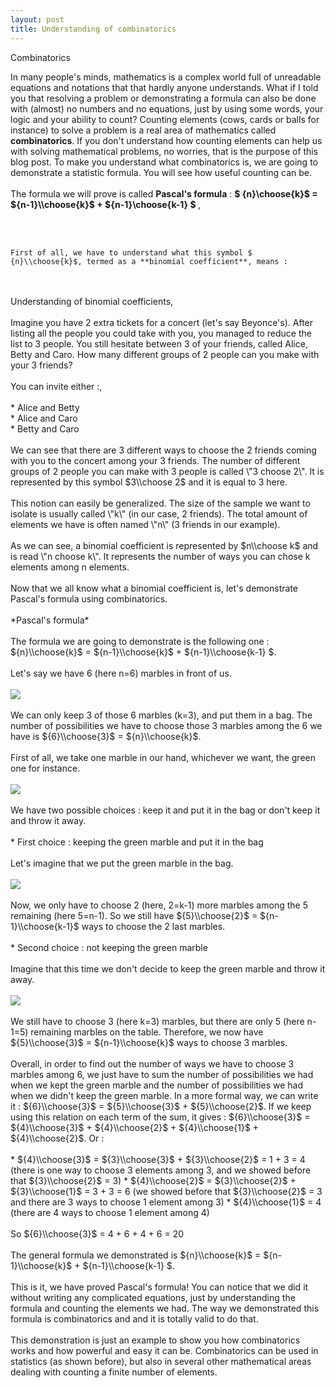 ```yaml
---
layout: post
title: Understanding of combinatorics
---
```


Combinatorics

 In many people's minds, mathematics is a complex world full of unreadable equations and notations that that hardly anyone understands. What if I told you that resolving a problem or demonstrating a formula can also be done with (almost) no numbers and no equations, just by using some words, your logic and your ability to count? Counting elements (cows, cards or balls for instance) to solve a problem is a real area of mathematics called **combinatorics**. If you don't understand how counting elements can help us with solving mathematical problems, no worries, that is the purpose of this blog post. To make you understand what combinatorics is, we are going to demonstrate a statistic formula. You will see how useful counting can be.
 <br>
 <br>
    The formula we will prove is called **Pascal's formula** : <b> $ {n}\\choose{k}$ = ${n-1}\\choose{k}$ + ${n-1}\\choose{k-1} $ </b>,
 
<br>
<br>
 
    First of all, we have to understand what this symbol $ {n}\\choose{k}$, termed as a **binomial coefficient**, means :  
   
   <br>
 <br>
    Understanding of binomial coefficients,
 <br>
 <br>
    Imagine you have 2 extra tickets for a concert (let's say Beyonce's). After listing all the people you could take with you, you managed to reduce the list to 3 people. You still hesitate between 3 of your friends, called Alice, Betty and Caro. How many different groups of 2 people can you make with your 3 friends?
 <br>
 <br>
    You can invite either :,
 <br>
 <br>
    * Alice and Betty
     <br>
    * Alice and Caro 
     <br>
    * Betty and Caro
 <br>
 <br>
    We can see that there are 3 different ways to choose the 2 friends coming with you to the concert among your 3 friends. The number of different groups of 2 people you can make with 3 people is  called \"3 choose 2\". It is represented by this symbol $3\\choose 2$ and it is equal to 3 here.
 <br>
 <br>
    This notion can easily be generalized. The size of the sample we want to isolate is usually called \"k\" (in our case, 2 friends). The total amount of elements we have is often named \"n\" (3 friends in our example).
 <br>
 <br>
    As we can see, a binomial coefficient is represented by $n\\choose k$ and is read \"n choose k\". It represents the number of ways you can chose k elements among n elements.
 <br>
 <br>
    Now that we all know what a binomial coefficient is, let's demonstrate Pascal's formula using combinatorics.
    <br>
 <br>
    *Pascal's formula*
 <br>
 <br>
    The formula we are going to demonstrate is the following one : ${n}\\choose{k}$ = ${n-1}\\choose{k}$ + ${n-1}\\choose{k-1} $.
 <br>
 <br>
    Let's say we have 6 (here n=6) marbles in front of us.
  <br>
 <br>
    <img src=\"https://github.ubc.ca/MDS-2019-20/DSCI_542_lab2_chahma/blob/master/Pictures/6%20circles%20beginning.JPG?raw=true\" width=\"300px\"/>
    <br>
 <br>
    We can only keep 3 of those 6 marbles (k=3), and put them in a bag. The number of possibilities we have to choose those 3 marbles among the 6 we have is ${6}\\choose{3}$ = ${n}\\choose{k}$. 
 <br>
 <br>
    First of all, we take one marble in our hand, whichever we want, the green one for instance.
 <br>
 <br>
    <img src=\"https://github.ubc.ca/MDS-2019-20/DSCI_542_lab2_chahma/blob/master/Pictures/choose%20one%20marble.JPG?raw=true\" width=\"300px\"/>
   <br>
 <br>
    We have two possible choices : keep it and put it in the bag or don't keep it and throw it away.
  <br>
 <br>
    * First choice : keeping the green marble and put it in the bag
     <br>
 <br>
    Let's imagine that we put the green marble in the bag.
    <br>
 <br>
    <img src=\"https://github.ubc.ca/MDS-2019-20/DSCI_542_lab2_chahma/blob/master/Pictures/marble%20kept.JPG?raw=true\" width=\"300px\"/>
  <br>
 <br>
   Now, we only have to choose 2 (here, 2=k-1) more marbles among the 5 remaining (here 5=n-1). So we still have ${5}\\choose{2}$ = ${n-1}\\choose{k-1}$ ways to choose the 2 last marbles. 
     <br>
 <br>
    * Second choice : not keeping the green marble
    <br>
 <br>
    Imagine that this time we don't decide to keep the green marble and throw it away.
    <br>
 <br>
    <img src=\"https://github.ubc.ca/MDS-2019-20/DSCI_542_lab2_chahma/blob/master/Pictures/Marble%20not%20kept.JPG?raw=true\" width=\"300px\"/>
 <br>
 <br>
    We still have to choose 3 (here k=3) marbles, but there are only 5 (here n-1=5) remaining marbles on the table. Therefore, we now have ${5}\\choose{3}$ = ${n-1}\\choose{k}$ ways to choose 3 marbles.
    
 <br>
 <br>
    Overall, in order to find out the number of ways we have to choose 3 marbles among 6, we just have to sum the number of possibilities we had when we kept the green marble and the number of possibilities we had when we didn't keep the green marble. In a more formal way, we can write it : ${6}\\choose{3}$ = ${5}\\choose{3}$ + ${5}\\choose{2}$. If we keep using this relation on each term of the sum, it gives : ${6}\\choose{3}$ = ${4}\\choose{3}$ + ${4}\\choose{2}$ + ${4}\\choose{1}$ + ${4}\\choose{2}$. Or :
   <br>
 <br>
    * ${4}\\choose{3}$ = ${3}\\choose{3}$ + ${3}\\choose{2}$ = 1 + 3 = 4 (there is one way to choose 3 elements among 3, and we showed before that ${3}\\choose{2}$ = 3)
    * ${4}\\choose{2}$ = ${3}\\choose{2}$ + ${3}\\choose{1}$ = 3 + 3 = 6 (we showed before that ${3}\\choose{2}$ = 3 and there are 3 ways to choose 1 element among 3)
    * ${4}\\choose{1}$ = 4 (there are 4 ways to choose 1 element among 4) 
    <br>
 <br>
    So ${6}\\choose{3}$ = 4 + 6 + 4 + 6 = 20 
   <br>
 <br>
    The general formula we demonstrated is ${n}\\choose{k}$ = ${n-1}\\choose{k}$ + ${n-1}\\choose{k-1} $.
     <br>
 <br>
    This is it, we have proved Pascal's formula! You can notice that we did it without writing any complicated equations, just by understanding the formula and counting the elements we had. The way we demonstrated this formula is combinatorics and and it is totally valid to do that. 
    <br>
 <br>
    This demonstration is just an example to show you how combinatorics works and how powerful and easy it can be. Combinatorics can be used in statistics (as shown before), but also in several other mathematical areas dealing with counting a finite number of elements. 